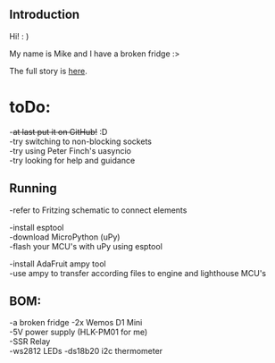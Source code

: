 ## Introduction

Hi! : )  

My name is Mike and I have a broken fridge :>  

The full story is [here](https://wiki.hackerspace.pl/projects:lepi-lodowka).


# toDo:
-~~at last put it on GitHub!~~ :D  
-try switching to non-blocking sockets  
-try using Peter Finch's uasyncio  
-try looking for help and guidance


## Running
-refer to Fritzing schematic to connect elements  

-install esptool  
-download MicroPython (uPy)  
-flash your MCU's with uPy using esptool  

-install AdaFruit ampy tool  
-use ampy to transfer according files to engine and lighthouse MCU's  


## BOM:
-a broken fridge
-2x Wemos D1 Mini  
-5V power supply (HLK-PM01 for me)  
-SSR Relay  
-ws2812 LEDs
-ds18b20 i2c thermometer  
